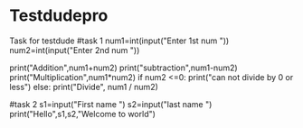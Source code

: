# Testdudepro
Task for testdude
#task 1
num1=int(input("Enter 1st num "))
num2=int(input("Enter 2nd num "))

print("Addition",num1+num2)
print("subtraction",num1-num2)
print("Multiplication",num1*num2)
if num2 <=0:
    print("can not divide by 0 or less")
else:
    print("Divide", num1 / num2)

#task 2
s1=input("First name ")
s2=input("last name ")
print("Hello",s1,s2,"Welcome to world")
